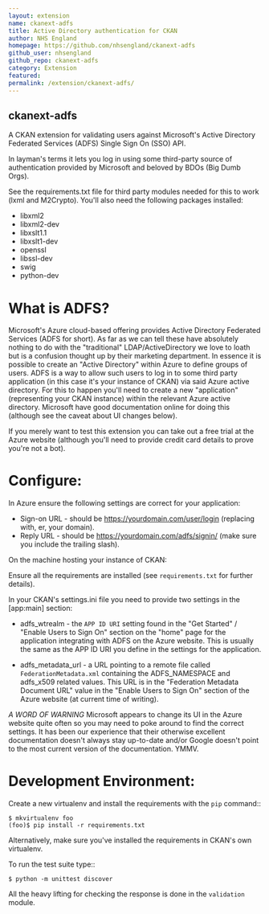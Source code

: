 ```yaml
---
layout: extension
name: ckanext-adfs
title: Active Directory authentication for CKAN
author: NHS England
homepage: https://github.com/nhsengland/ckanext-adfs
github_user: nhsengland
github_repo: ckanext-adfs
category: Extension
featured: 
permalink: /extension/ckanext-adfs/
---
```



ckanext-adfs
------------

A CKAN extension for validating users against Microsoft's Active Directory
Federated Services (ADFS) Single Sign On (SSO) API.

In layman's terms it lets you log in using some third-party source of
authentication provided by Microsoft and beloved by BDOs (Big Dumb Orgs).

See the requirements.txt file for third party modules needed for this to
work (lxml and M2Crypto). You'll also need the following packages installed:

* libxml2
* libxml2-dev
* libxslt1.1
* libxslt1-dev
* openssl
* libssl-dev
* swig
* python-dev

What is ADFS?
============

Microsoft's Azure cloud-based offering provides Active Directory Federated
Services (ADFS for short). As far as we can tell these have absolutely nothing
to do with the "traditional" LDAP/ActiveDirectory we love to loath but is a
confusion thought up by their marketing department. In essence it is possible
to create an "Active Directory" within Azure to define groups of users. ADFS
is a way to allow such users to log in to some third party application (in this
case it's your instance of CKAN) via said Azure active directory. For this to
happen you'll need to create a new "application" (representing your CKAN
instance) within the relevant Azure active directory. Microsoft have good
documentation online for doing this (although see the caveat about UI changes
below).

If you merely want to test this extension you can take out a free trial at the
Azure website (although you'll need to provide credit card details to prove
you're not a bot).

Configure:
=========

In Azure ensure the following settings are correct for your application:

* Sign-on URL - should be https://yourdomain.com/user/login (replacing <yourdomain> with, er, your domain).
* Reply URL - should be https://yourdomain.com/adfs/signin/ (make sure you include the trailing slash).

On the machine hosting your instance of CKAN:

Ensure all the requirements are installed (see `requirements.txt` for further
details).

In your CKAN's settings.ini file you need to provide two settings in the
[app:main] section:

* adfs_wtrealm - the `APP ID URI` setting found in the "Get Started" / "Enable Users to Sign On" section on the "home" page for the application integrating with ADFS on the Azure website. This is usually the same as the APP ID URI you define in the settings for the application.

* adfs_metadata_url - a URL pointing to a remote file called `FederationMetadata.xml` containing the ADFS_NAMESPACE and adfs_x509 related values. This URL is in the "Federation Metadata Document URL" value in the "Enable Users to Sign On" section of the Azure website (at current time of writing).

*A WORD OF WARNING* Microsoft appears to change its UI in the Azure website
quite often so you may need to poke around to find the correct settings. It has
been our experience that their otherwise excellent documentation doesn't
always stay up-to-date and/or Google doesn't point to the most current version
of the documentation. YMMV.

Development Environment:
=======================

Create a new virtualenv and install the requirements with the `pip` command::

    $ mkvirtualenv foo
    (foo)$ pip install -r requirements.txt

Alternatively, make sure you've installed the requirements in CKAN's own
virtualenv.

To run the test suite type::

    $ python -m unittest discover

All the heavy lifting for checking the response is done in the `validation`
module.

